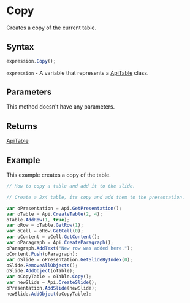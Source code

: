 # Copy

Creates a copy of the current table.

## Syntax

```javascript
expression.Copy();
```

`expression` - A variable that represents a [ApiTable](../ApiTable.md) class.

## Parameters

This method doesn't have any parameters.

## Returns

[ApiTable](../../ApiTable/ApiTable.md)

## Example

This example creates a copy of the table.

```javascript editor-pptx
// How to copy a table and add it to the slide.

// Create a 2x4 table, its copy and add them to the presentation.

var oPresentation = Api.GetPresentation();
var oTable = Api.CreateTable(2, 4);
oTable.AddRow(1, true);
var oRow = oTable.GetRow(1);
var oCell = oRow.GetCell(0);
var oContent = oCell.GetContent();
var oParagraph = Api.CreateParagraph();
oParagraph.AddText("New row was added here.");
oContent.Push(oParagraph);
var oSlide = oPresentation.GetSlideByIndex(0);
oSlide.RemoveAllObjects();
oSlide.AddObject(oTable);
var oCopyTable = oTable.Copy();
var newSlide = Api.CreateSlide();
oPresentation.AddSlide(newSlide);
newSlide.AddObject(oCopyTable);
```

